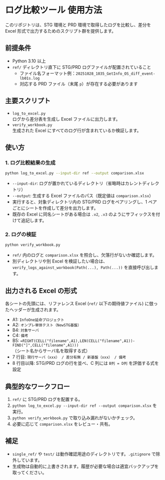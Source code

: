 
# ログ比較ツール 使用方法

このリポジトリは、STG 環境と PRD 環境で取得したログを比較し、差分を Excel 形式で出力するためのスクリプト群を提供します。

## 前提条件

- Python 3.10 以上
- `ref/` ディレクトリ直下に STG/PRD ログファイルが配置されていること  
  - ファイル名フォーマット例：`20251028_1035_GetInfo_OS_diff_event-lb01s.log`
  - 対応する PRD ファイル（末尾 `p`）が存在する必要があります

## 主要スクリプト

- `log_to_excel.py`  
  ログから差分表を生成し Excel ファイルに出力します。
- `verify_workbook.py`  
  生成された Excel にすべてのログ行が含まれているか検証します。

## 使い方

### 1. ログ比較結果の生成

```bash
python log_to_excel.py --input-dir ref --output comparison.xlsx
```

- `--input-dir`: ログが置かれているディレクトリ（省略時はカレントディレクトリ）
- `--output`: 生成する Excel ファイルのパス（既定値は `comparison.xlsx`）
- 実行すると、対象ディレクトリ内の STG/PRD ログをペアリングし、1 ペアごとにシートを作成して差分を出力します。
- 既存の Excel に同名シートがある場合は `.v2`, `.v3` のようにサフィックスを付けて追記します。

### 2. ログの検証

```bash
python verify_workbook.py
```

- `ref/` 内のログと `comparison.xlsx` を照合し、欠落行がないか確認します。
- 別ディレクトリや別 Excel を検証したい場合は、`verify_logs_against_workbook(Path(...), Path(...))` を直接呼び出します。

## 出力される Excel の形式

各シートの先頭には、リファレンス Excel (`ref/` 以下の期待値ファイル) に倣ったヘッダーが生成されます。

- A1: `InfoOne延命プロジェクト`
- A2: `オンプレ単体テスト（NewSTG基盤）`
- B4: `対象サーバ`
- C4: `備考`
- B5: `=RIGHT(CELL("filename",A1),LEN(CELL("filename",A1))-FIND("]",CELL("filename",A1)))`  
  （シート名からサーバ名を取得する式）
- 7 行目: `現行サーバ（xxx） / 差分有無 / 新基盤（xxx） / 備考`
- 8 行目以降: STG/PRD ログの行を並べ、C 列には `B列 = D列` を評価する式を設定

## 典型的なワークフロー

1. `ref/` に STG/PRD ログを配置する。
2. `python log_to_excel.py --input-dir ref --output comparison.xlsx` を実行。
3. `python verify_workbook.py` で取り込み漏れがないかチェック。
4. 必要に応じて `comparison.xlsx` をレビュー・共有。

## 補足

- `single_ref/` や `test/` は動作確認用途のディレクトリです。`.gitignore` で除外しています。
- 生成物は自動的に上書きされます。履歴が必要な場合は適宜バックアップを取ってください。
